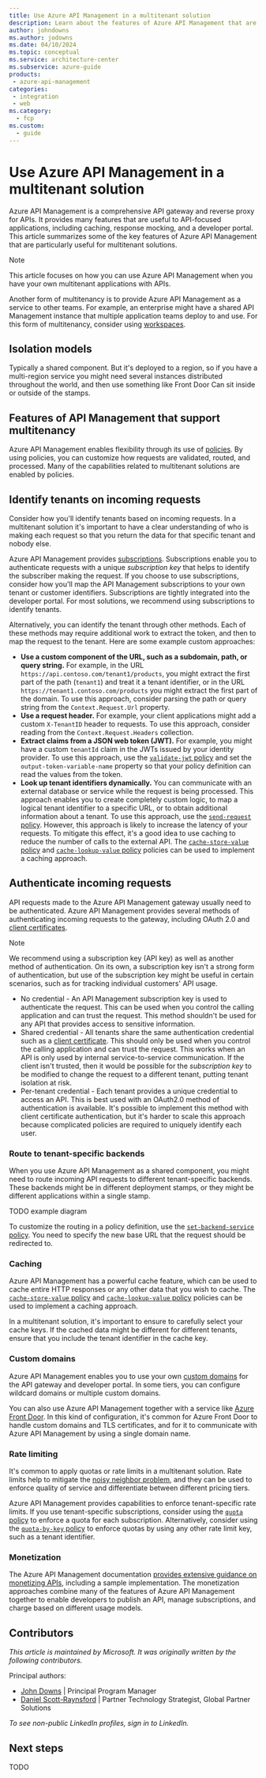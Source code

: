 ```yaml
---
title: Use Azure API Management in a multitenant solution
description: Learn about the features of Azure API Management that are useful when you work in multitenant solutions.
author: johndowns
ms.author: jodowns
ms.date: 04/10/2024
ms.topic: conceptual
ms.service: architecture-center
ms.subservice: azure-guide
products:
 - azure-api-management
categories:
 - integration
 - web
ms.category:
  - fcp
ms.custom:
  - guide
---
```


# Use Azure API Management in a multitenant solution

Azure API Management is a comprehensive API gateway and reverse proxy for APIs. It provides many features that are useful to API-focused applications, including caching, response mocking, and a developer portal. This article summarizes some of the key features of Azure API Management that are particularly useful for multitenant solutions.

> [!NOTE]
> This article focuses on how you can use Azure API Management when you have your own multitenant applications with APIs.
> 
> Another form of multitenancy is to provide Azure API Management as a service to other teams. For example, an enterprise might have a shared API Management instance that multiple application teams deploy to and use. For this form of multitenancy, consider using [workspaces](https://learn.microsoft.com/azure/api-management/workspaces-overview).

## Isolation models

Typically a shared component. But it's deployed to a region, so if you have a multi-region service you might need several instances distributed throughout the world, and then use something like Front Door
Can sit inside or outside of the stamps.

## Features of API Management that support multitenancy

Azure API Management enables flexibility through its use of [policies](https://learn.microsoft.com/azure/api-management/api-management-howto-policies). By using policies, you can customize how requests are validated, routed, and processed. Many of the capabilities related to multitenant solutions are enabled by policies.

## Identify tenants on incoming requests

Consider how you'll identify tenants based on incoming requests. In a multitenant solution it's important to have a clear understanding of who is making each request so that you return the data for that specific tenant and nobody else.

Azure API Management provides [subscriptions](/azure/api-management/api-management-subscriptions). Subscriptions enable you to authenticate requests with a unique *subscription key* that helps to identify the subscriber making the request. If you choose to use subscriptions, consider how you'll map the API Management subscriptions to your own tenant or customer identifiers. Subscriptions are tightly integrated into the developer portal. For most solutions, we recommend using subscriptions to identify tenants.

Alternatively, you can identify the tenant through other methods. Each of these methods may require additional work to extract the token, and then to map the request to the tenant. Here are some example custom approaches:

- **Use a custom component of the URL, such as a subdomain, path, or query string.** For example, in the URL `https://api.contoso.com/tenant1/products`, you might extract the first part of the path (`tenant1`) and treat it a tenant identifier, or in the URL `https://tenant1.contoso.com/products` you might extract the first part of the domain. To use this approach, consider parsing the path or query string from the `Context.Request.Url` property.
- **Use a request header.** For example, your client applications might add a custom `X-TenantID` header to requests. To use this approach, consider reading from the `Context.Request.Headers` collection.
- **Extract claims from a JSON web token (JWT).** For example, you might have a custom `tenantId` claim in the JWTs issued by your identity provider. To use this approach, use the [`validate-jwt` policy](https://learn.microsoft.com/azure/api-management/validate-jwt-policy) and set the `output-token-variable-name` property so that your policy definition can read the values from the token.
- **Look up tenant identifiers dynamically.** You can communicate with an external database or service while the request is being processed. This approach enables you to create completely custom logic, to map a logical tenant identifier to a specific URL, or to obtain additional information about a tenant. To use this approach, use the [`send-request` policy](https://learn.microsoft.com/azure/api-management/send-request-policy). However, this approach is likely to increase the latency of your requests. To mitigate this effect, it's a good idea to use caching to reduce the number of calls to the external API. The [`cache-store-value` policy](/azure/api-management/cache-store-value-policy) and [`cache-lookup-value` policy](/azure/api-management/cache-lookup-value-policy) policies can be used to implement a caching approach.

## Authenticate incoming requests

API requests made to the Azure API Management gateway usually need to be authenticated. Azure API Management provides several methods of authenticating incoming requests to the gateway, including OAuth 2.0 and [client certificates](/azure/api-management/api-management-howto-mutual-certificates-for-clients).

> [!NOTE]
> We recommend using a subscription key (API key) as well as another method of authentication. On its own, a subscription key isn't a strong form of authentication, but use of the subscription key might be useful in certain scenarios, such as for tracking individual customers' API usage.

- No credential - An API Management subscription key is used to authenticate the request. This can be used when you control the calling application and can trust the request. This method shouldn't be used for any API that provides access to sensitive information.
- Shared credential - All tenants share the same authentication credential such as a [client certificate](/azure/api-management/api-management-howto-mutual-certificates-for-clients). This should only be used when you control the calling application and can trust the request. This works when an API is only used by internal service-to-service communication. If the client isn't trusted, then it would be possible for the *subscription key* to be modified to change the request to a different tenant, putting tenant isolation at risk.
- Per-tenant credential - Each tenant provides a unique credential to access an API. This is best used with an OAuth2.0 method of authentication is available. It's possible to implement this method with client certificate authentication, but it's harder to scale this approach because complicated policies are required to uniquely identify each user.

### Route to tenant-specific backends

When you use Azure API Management as a shared component, you might need to route incoming API requests to different tenant-specific backends. These backends might be in different deployment stamps, or they might be different applications within a single stamp.

TODO example diagram

To customize the routing in a policy definition, use the [`set-backend-service` policy](https://learn.microsoft.com/azure/api-management/set-backend-service-policy). You need to specify the new base URL that the request should be redirected to.

### Caching

Azure API Management has a powerful cache feature, which can be used to cache entire HTTP responses or any other data that you wish to cache. The [`cache-store-value` policy](/azure/api-management/cache-store-value-policy) and [`cache-lookup-value` policy](/azure/api-management/cache-lookup-value-policy) policies can be used to implement a caching approach.

In a multitenant solution, it's important to ensure to carefully select your cache keys. If the cached data might be different for different tenants, ensure that you include the tenant identifier in the cache key.

### Custom domains

Azure API Management enables you to use your own [custom domains](https://learn.microsoft.com/azure/api-management/configure-custom-domain) for the API gateway and developer portal. In some tiers, you can configure wildcard domains or multiple custom domains.

You can also use Azure API Management together with a service like [Azure Front Door](TODO). In this kind of configuration, it's common for Azure Front Door to handle custom domains and TLS certificates, and for it to communicate with Azure API Management by using a single domain name.

### Rate limiting

It's common to apply quotas or rate limits in a multitenant solution. Rate limits help to mitigate the [noisy neighbor problem](TODO), and they can be used to enforce quality of service and differentiate between different pricing tiers.

Azure API Management provides capabilities to enforce tenant-specific rate limits. If you use tenant-specific subscriptions, consider using the [`quota` policy](https://learn.microsoft.com/azure/api-management/quota-policy) to enforce a quota for each subscription. Alternatively, consider using the [`quota-by-key` policy](https://learn.microsoft.com/azure/api-management/quota-by-key-policy) to enforce quotas by using any other rate limit key, such as a tenant identifier.

### Monetization

The Azure API Management documentation [provides extensive guidance on monetizing APIs](https://learn.microsoft.com/azure/api-management/monetization-support), including a sample implementation. The monetization approaches combine many of the features of Azure API Management together to enable developers to publish an API, manage subscriptions, and charge based on different usage models.

## Contributors

*This article is maintained by Microsoft. It was originally written by the following contributors.*

Principal authors:
- [John Downs](http://linkedin.com/in/john-downs) | Principal Program Manager
- [Daniel Scott-Raynsford](https://www.linkedin.com/in/dscottraynsford/) | Partner Technology Strategist, Global Partner Solutions

*To see non-public LinkedIn profiles, sign in to LinkedIn.*

## Next steps

TODO

